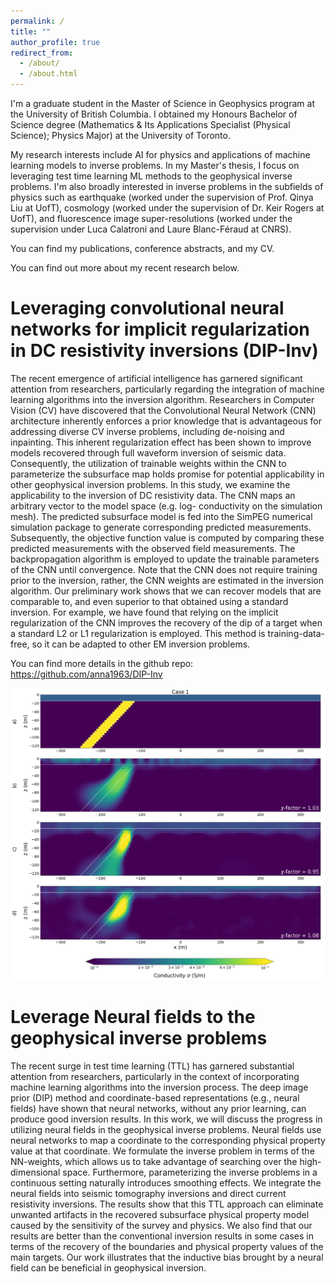 ```yaml
---
permalink: /
title: ""
author_profile: true
redirect_from: 
  - /about/
  - /about.html
---
```


I'm a graduate student in the Master of Science in Geophysics program at the University of British Columbia. I obtained my Honours Bachelor of Science degree (Mathematics & Its Applications Specialist (Physical Science); Physics Major) at the University of Toronto.

My research interests include AI for physics and applications of machine learning models to inverse problems. In my Master's thesis, I focus on leveraging test time learning ML methods to the geophysical inverse problems. I'm also broadly interested in inverse problems in the subfields of physics such as earthquake (worked under the supervision of Prof. Qinya Liu at UofT), cosmology (worked under the supervision of Dr. Keir Rogers at UofT), and fluorescence image super-resolutions (worked under the supervision under Luca Calatroni and Laure Blanc-Féraud at CNRS).

You can find my publications, conference abstracts, and my CV.

You can find out more about my recent research below.

Leveraging convolutional neural networks for implicit regularization in DC resistivity inversions (DIP-Inv) 
======
The recent emergence of artificial intelligence has garnered significant attention from researchers, particularly regarding the integration of machine learning algorithms into the inversion algorithm. Researchers in Computer Vision (CV) have discovered that the Convolutional Neural Network (CNN) architecture inherently enforces a prior knowledge that is advantageous for addressing diverse CV inverse problems, including de-noising and inpainting. This inherent regularization effect has been shown to improve models recovered through full waveform inversion of seismic data. Consequently, the utilization of trainable weights within the CNN to parameterize the subsurface map holds promise for potential applicability in other geophysical inversion problems. In this study, we examine the applicability to the inversion of DC resistivity data. The CNN maps an arbitrary vector to the model space (e.g. log- conductivity on the simulation mesh). The predicted subsurface model is fed into the SimPEG numerical simulation package to generate corresponding predicted measurements. Subsequently, the objective function value is computed by comparing these predicted measurements with the observed field measurements. The backpropagation algorithm is employed to update the trainable parameters of the CNN until convergence. Note that the CNN does not require training prior to the inversion, rather, the CNN weights are estimated in the inversion algorithm. Our preliminary work shows that we can recover models that are comparable to, and even superior to that obtained using a standard inversion. For example, we have found that relying on the implicit regularization of the CNN improves the recovery of the dip of a target when a standard L2 or L1 regularization is employed. This method is training-data-free, so it can be adapted to other EM inversion problems.

You can find more details in the github repo: https://github.com/anna1963/DIP-Inv

<img src='/images/AGU23.png'>

Leverage Neural fields to the geophysical inverse problems 
======
The recent surge in test time learning (TTL) has garnered substantial attention from researchers, particularly in the context of incorporating machine learning algorithms into the inversion process. The deep image prior (DIP) method and coordinate-based representations (e.g., neural fields) have shown that neural networks, without any prior learning, can produce good inversion results. In this work, we will discuss the progress in utilizing neural fields in the geophysical inverse problems. Neural fields use neural networks to map a coordinate to the corresponding physical property value at that coordinate. We formulate the inverse problem in terms of the NN-weights, which allows us to take advantage of searching over the high-dimensional space.  Furthermore, parameterizing the inverse problems in a continuous setting naturally introduces smoothing effects. We integrate the neural fields into seismic tomography inversions and direct current resistivity inversions. The results show that this TTL approach can eliminate unwanted artifacts in the recovered subsurface physical property model caused by the sensitivity of the survey and physics. We also find that our results are better than the conventional inversion results in some cases in terms of the recovery of the boundaries and physical property values of the main targets. Our work illustrates that the inductive bias brought by a neural field can be beneficial in geophysical inversion. 



